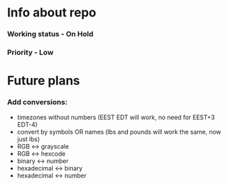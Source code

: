 # Info about repo
### Working status - On Hold
### Priority - Low
# Future plans
### Add conversions: 
- timezones without numbers (EEST EDT will work, no need for EEST+3 EDT-4)
- convert by symbols OR names (lbs and pounds will work the same, now just lbs)
- RGB <-> grayscale
- RGB <-> hexcode
- binary <-> number
- hexadecimal <-> binary
- hexadecimal <-> number
